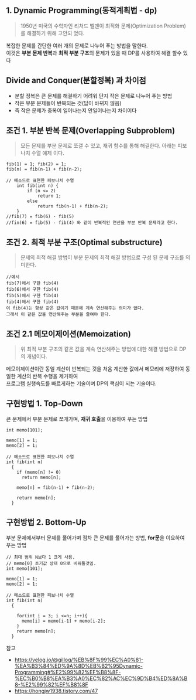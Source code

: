 ## 1. Dynamic Programming(동적계획법 - dp)
> 1950년 미국의 수학자인 리처드 벨맨이 최적화 문제(Optimization Problem)를 해결하기 위해 고안되 었다.<br/>

복잡한 문제를 간단한 여러 개의 문제로 나누어 푸는 방법을 말한다.<br/>
이것은 **부분 문제 반복**과 **최적 부분 구조**의 문제가 있을 때 DP를 사용하여 해결 할수 있다<br/>

## Divide and Conquer(분할정복) 과 차이점
- 분할 정복은 큰 문제를 해결하기 어려워 단지 작은 문제로 나누어 푸는 방법
- 작은 부분 문제들이 반복되는 것(답이 바뀌지 않음)
- 즉 작은 문제가 중복이 일어나는지 안일어나는지 차이이다

## 조건 1. 부분 반복 문제(Overlapping Subproblem)
> 모든 문제를 부분 문제로 쪼갤 수 있고, 재귀 함수를 통해 해결한다. 아래는 피보나치 수열 예제 이다.
```
fib(1) = 1; fib(2) = 1;
fib(n) = fib(n-1) + fib(n-2);

// 메소드로 표현한 피보나치 수열
    int fib(int n) {
        if (n <= 2)
            return 1;
        else
            return fib(n-1) + fib(n-2);
    }
//fib(7) = fib(6) - fib(5)
//fin(6) = fib(5) - fib(4) 와 같이 반복적인 연산을 부분 반복 문제라고 한다.
```

## 조건 2. 최적 부분 구조(Optimal substructure)
> 문제의 최적 해결 방법이 부분 문제의 최적 해결 방법으로 구성 된 문제 구조를 의미한다.
```
//예시
fib(7)에서 구한 fib(4)
fib(6)에서 구한 fib(4)
fib(5)에서 구한 fib(4)
fib(4)에서 구한 fib(4)
이 fib(4)는 항상 같은 값이기 때문에 계속 연산해주는 의미가 없다.
그래서 이 같은 값을 연산해주는 부분을 줄여야 한다.
```

## 조건 2.1 메모이제이션(Memoization)
> 위 최적 부분 구조의 같은 값을 계속 연산해주는 방법에 대한 해결 방법으로 DP의 개념이다.<br>

메모이제이션이란 동일 계산이 반복되는 것을 처음 계산한 값에서 메모리에 저장하여 동일한 계산의 반복 수행을
제거하여 <br/> 프로그램 실행속도를 빠르게하는 기술이며 DP의 핵심이 되는 기술이다.

## 구현방법 1. Top-Down
큰 문제에서 부분 문제로 쪼개가며, **재귀 호출**을 이용하여 푸는 방법

```
int memo[101];

memo[1] = 1;
memo[2] = 1;

// 메소드로 표현한 피보나치 수열
int fib(int n)
  {
    if (memo[n] != 0) 
      return memo[n];
    
    memo[n] = fib(n-1) + fib(n-2);
    
    return memo[n];
  }

```

## 구현방법 2. Bottom-Up
부분 문제에서부터 문제를 풀어가며 점차 큰 문제를 풀어가는 방법, **for문**을 이요하여 푸는 방법

```
// 최대 범위 N보다 1 크게 사용.
// memo[0] 초기값 상태 0으로 비워둘것임.
int memo[101];

memo[1] = 1;
memo[2] = 1;

// 메소드로 표현한 피보나치 수열
int fib(int n)
  {
    
    for(int i = 3; i <=n; i++){
      memo[i] = memo[i-1] + memo[i-2];
    }
    return memo[n];
  }

```

참고
- https://velog.io/@gillog/%EB%8F%99%EC%A0%81-%EA%B3%84%ED%9A%8D%EB%B2%95Dynamic-Programming#%E2%99%82%EF%B8%8F-%EC%B0%B8%EA%B3%A0%EC%82%AC%EC%9D%B4%ED%8A%B8-%E2%99%82%EF%B8%8F
- https://hongjw1938.tistory.com/47